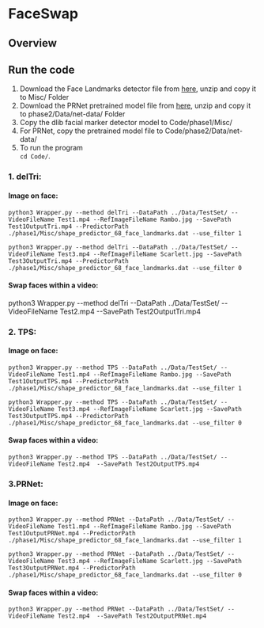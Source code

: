 
# FaceSwap
## Overview
## Run the code
1. Download the Face Landmarks detector file from [here](dlib.net/files/shape_predictor_68_face_landmarks.dat.bz2), unzip and copy it to Misc/ Folder
2. Download the PRNet pretrained model file from [here](https://drive.google.com/file/d/1UoE-XuW1SDLUjZmJPkIZ1MLxvQFgmTFH/view), unzip and copy it to phase2/Data/net-data/ Folder
3. Copy the dlib facial marker detector model to Code/phase1/Misc/
4. For PRNet, copy the pretrained model file to Code/phase2/Data/net-data/ 
5. To run the program    
  ```cd Code/```.

### 1. delTri:
#### Image on face:
```
python3 Wrapper.py --method delTri --DataPath ../Data/TestSet/ --VideoFileName Test1.mp4 --RefImageFileName Rambo.jpg --SavePath Test1OutputTri.mp4 --PredictorPath ./phase1/Misc/shape_predictor_68_face_landmarks.dat --use_filter 1
```
```
python3 Wrapper.py --method delTri --DataPath ../Data/TestSet/ --VideoFileName Test3.mp4 --RefImageFileName Scarlett.jpg --SavePath Test3OutputTri.mp4 --PredictorPath ./phase1/Misc/shape_predictor_68_face_landmarks.dat --use_filter 0
```
#### Swap faces within a video:
python3 Wrapper.py --method delTri --DataPath ../Data/TestSet/ --VideoFileName Test2.mp4  --SavePath Test2OutputTri.mp4


### 2. TPS:
#### Image on face:
```
python3 Wrapper.py --method TPS --DataPath ../Data/TestSet/ --VideoFileName Test1.mp4 --RefImageFileName Rambo.jpg --SavePath Test1OutputTPS.mp4 --PredictorPath ./phase1/Misc/shape_predictor_68_face_landmarks.dat --use_filter 1
```
```
python3 Wrapper.py --method TPS --DataPath ../Data/TestSet/ --VideoFileName Test3.mp4 --RefImageFileName Scarlett.jpg --SavePath Test3OutputTPS.mp4 --PredictorPath ./phase1/Misc/shape_predictor_68_face_landmarks.dat --use_filter 0
```
#### Swap faces within a video:
```
python3 Wrapper.py --method TPS --DataPath ../Data/TestSet/ --VideoFileName Test2.mp4  --SavePath Test2OutputTPS.mp4
```

### 3.PRNet:
#### Image on face:
```
python3 Wrapper.py --method PRNet --DataPath ../Data/TestSet/ --VideoFileName Test1.mp4 --RefImageFileName Rambo.jpg --SavePath Test1OutputPRNet.mp4 --PredictorPath ./phase1/Misc/shape_predictor_68_face_landmarks.dat --use_filter 1
```
```
python3 Wrapper.py --method PRNet --DataPath ../Data/TestSet/ --VideoFileName Test3.mp4 --RefImageFileName Scarlett.jpg --SavePath Test3OutputPRNet.mp4 --PredictorPath ./phase1/Misc/shape_predictor_68_face_landmarks.dat --use_filter 0
```
#### Swap faces within a video:
```
python3 Wrapper.py --method PRNet --DataPath ../Data/TestSet/ --VideoFileName Test2.mp4  --SavePath Test2OutputPRNet.mp4
```

